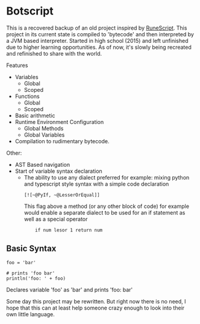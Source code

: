 # Botscript
This is a recovered backup of an old project inspired by [RuneScript](https://runescape.wiki/w/RuneScript). This project in its current state is compiled to 'bytecode' and then interpreted by a JVM based interpreter. Started in high school (2015) and left unfinished due to higher learning opportunities. As of now, it's slowly being recreated and refinished to share with the world.

Features
* Variables
    * Global
    * Scoped
* Functions
    * Global
    * Scoped
* Basic arithmetic
* Runtime Environment Configuration
    * Global Methods
    * Global Variables
* Compilation to rudimentary bytecode.

Other:
* AST Based navigation
* Start of variable syntax declaration
    * The ability to use any dialect preferred for example: mixing python and typescript style syntax with a simple code declaration
        ```
        [![~@PyIf, ~@LesserOrEqual]]
        ``` 
        This flag above a method (or any other block of code) for example would enable a separate dialect to be used for an if statement as well as a special operator
        ```
            if num lesor 1 return num
        ```

## Basic Syntax
```
foo = 'bar'

# prints 'foo bar'
println('foo: ' + foo)
```
Declares variable 'foo' as 'bar' and prints 'foo: bar'

Some day this project may be rewritten. But right now there is no need, I hope that this can at least help someone crazy enough to look into their own little language.